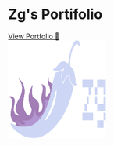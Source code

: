 # Zg's Portifolio
<a href="https://emilyzugel.github.io/portifolio/" target="_blank">View Portfolio 🔗</a> <br>
<img src="./images/footer-logo.svg" height="200px" width="200px">
